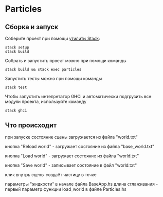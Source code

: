 # Particles

## Сборка и запуск

Соберите проект при помощи [утилиты Stack](https://www.haskellstack.org):

```
stack setup
stack build
```

Собрать и запустить проект можно при помощи команды

```
stack build && stack exec particles
```

Запустить тесты можно при помощи команды

```
stack test
```

Чтобы запустить интепретатор GHCi и автоматически подгрузить все модули проекта, используйте команду

```
stack ghci
```

## Что происходит

при запуске состояние сцены загружается из файла "world.txt"

кнопка "Reload world" - загружает состояние из файла "base_world.txt"

кнопка "Load world" - загружает состояние из файла "world.txt"

кнопка "Save world" - записывает состояние в файл "world.txt"

клик внутрь сцены создаёт частицу в точке


параметры "жидкости" в начале файла BaseApp.hs
длина сглаживания - первый параметр функции load_world в файле Particles.hs
